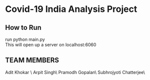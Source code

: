 # Covid-19 India Analysis Project

## How to Run
run python main.py  
This will open up a server on localhost:6060

## TEAM MEMBERS
Adit Khokar \\
Arpit Singh\\
Pramodh Gopalan\\
Subhrojyoti Chatterjee\\
